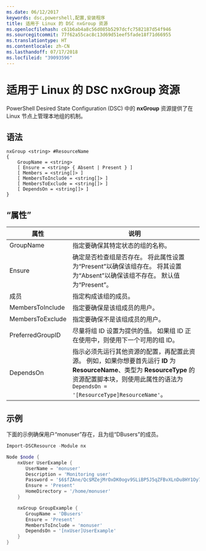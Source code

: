 ```yaml
---
ms.date: 06/12/2017
keywords: dsc,powershell,配置,安装程序
title: 适用于 Linux 的 DSC nxGroup 资源
ms.openlocfilehash: c61b6ab4a8c56d085b5297dcfc7582187d54f946
ms.sourcegitcommit: 77f62a55cac8c13d69d51eef5fade18f71d66955
ms.translationtype: HT
ms.contentlocale: zh-CN
ms.lasthandoff: 07/17/2018
ms.locfileid: "39093596"
---
```

# <a name="dsc-for-linux-nxgroup-resource"></a>适用于 Linux 的 DSC nxGroup 资源

PowerShell Desired State Configuration (DSC) 中的 **nxGroup** 资源提供了在 Linux 节点上管理本地组的机制。

## <a name="syntax"></a>语法

```
nxGroup <string> #ResourceName
{
    GroupName = <string>
    [ Ensure = <string> { Absent | Present } ]
    [ Members = <string[]> ]
    [ MembersToInclude = <string[]> ]
    [ MembersToExclude = <string[]> ]
    [ DependsOn = <string[]> ]
}
```

## <a name="properties"></a>“属性”

|  属性 |  说明 |
|---|---|
| GroupName| 指定要确保其特定状态的组的名称。|
| Ensure| 确定是否检查组是否存在。 将此属性设置为“Present”以确保该组存在。 将其设置为“Absent”以确保该组不存在。 默认值为“Present”。|
| 成员| 指定构成该组的成员。|
| MembersToInclude| 指定要确保是该组成员的用户。|
| MembersToExclude| 指定要确保不是该组成员的用户。|
| PreferredGroupID| 尽量将组 ID 设置为提供的值。 如果组 ID 正在使用中，则使用下一个可用的组 ID。|
| DependsOn | 指示必须先运行其他资源的配置，再配置此资源。 例如，如果你想要首先运行 **ID** 为 **ResourceName**、类型为 **ResourceType** 的资源配置脚本块，则使用此属性的语法为 `DependsOn = '[ResourceType]ResourceName'`。|

## <a name="example"></a>示例

下面的示例确保用户“monuser”存在，且为组“DBusers”的成员。

```powershell
Import-DSCResource -Module nx

Node $node {
    nxUser UserExample {
       UserName = 'monuser'
       Description = 'Monitoring user'
       Password = '$6$fZAne/Qc$MZejMrOxDK0ogv9SLiBP5J5qZFBvXLnDu8HY1Oy7ycX.Y3C7mGPUfeQy3A82ev3zIabhDQnj2ayeuGn02CqE/0'
       Ensure = 'Present'
       HomeDirectory = '/home/monuser'
    }

    nxGroup GroupExample {
       GroupName = 'DBusers'
       Ensure = 'Present'
       MembersToInclude = 'monuser'
       DependsOn = '[nxUser]UserExample'
    }
}
```